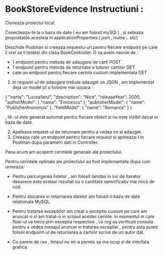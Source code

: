 # BookStoreEvidence Instructiuni :


Cloneaza proiectul local.

Conecteaza-te la o baza de date ( eu am folosit mySQl ) , si seteaza proprietatile acesteia in applicationProperties ( port , nume .. etc)

Deschide Postman si creeaza requestu-uri pentru fiecare endpoint pe care il vrei sa il testezi din clasa BookController.
O sa avem nevoie de : 
 - 1 endpoint pentru metoda de adaugare de carti                      POST
 - 1 endpoint pentru metoda de returnare a tuturor cartilor            GET
 - cate un endpoint pentru fiecare cerinta custom implementata          GET
 
 1. In request-ul de adaugare trebuie adaugat un JSON , am implementat deja un model pt o folosire mai usoara :  
 
 {
        "name": "Luceafarul",
        "description": "Nice",
        "releaseYear": 2000,
        "authorModel": {
            "name": "Eminescu"
        },
        "publisherModel": {
        "name": "PublisherAnonimus"
     },
        "fieldModel":  {
        "name": "Romance"
    }
}  
 
 , Id- ul este generat automat pentru fiecare obiect si nu este vizibil decat in baza de date.
 
 2. Apeleaza request-ul de returnare pentru a vedea ce ai adaugat.
 3. Creeaza cate un endpoint pentru fiecare request si apeleaza-l in Postman dupa parametri dati in Controller.
 
 Pana acum am acoperit cerintele generale ale proiectului.
 
 Pentru cerintele optinale ale proiectului au fost implementate dupa cum urmeaza:
 
 - Pentru parcurgerea listelor , am folosit lamdas in loc de Iterator deoarece este acelasi rezultat cu o cantitate semnificativ mai mica de cod.
 - Pentru stocarea si returnarea datelor am folosit o baza de date relationala MySQL.
 - Pentru tratarea exceptiilor am creat o exceptie custom pe care am aruncat-o si am tratat-o in scopul acestei cerinte.
 In momentul in care flow-ul va trece prin exceptia respectiva , va rog sa verificati consola pentru a vedea mesajul aruncat in tratarea exceptiei , 
 pentru asta puteti folosii endpoint-ul de returnarea a cartilor scrise de un autor dat.
 
 - Cu parere de rau , timpul nu mi-a permis sa ma ocup si de interfata grafica.
